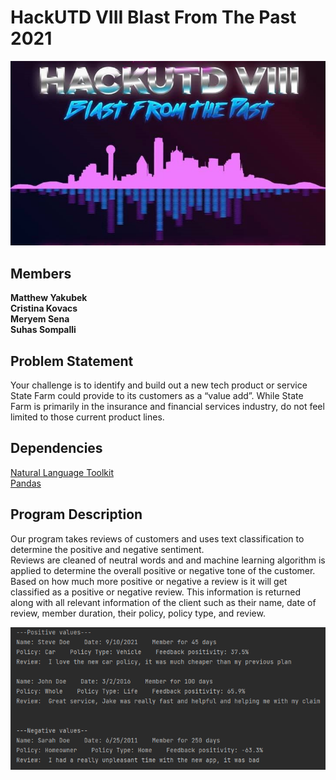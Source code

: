# HackUTD VIII Blast From The Past 2021
![](https://github.com/Myakubek/HackUTD-2021/blob/main/HackUTD.jpg)

## Members
**Matthew Yakubek  
Cristina Kovacs  
Meryem Sena  
Suhas Sompalli**

## Problem Statement
Your challenge is to identify and build out a new tech product or service State Farm could provide to its customers as a “value add”.  While State Farm is primarily in the insurance and financial services industry, do not feel limited to those current product lines.  

## Dependencies
[Natural Language Toolkit](https://www.nltk.org/)  
[Pandas](https://pandas.pydata.org/)

## Program Description
Our program takes reviews of customers and uses text classification to determine the positive and negative sentiment.  
Reviews are cleaned of neutral words and and machine learning algorithm is applied to determine the overall positive or negative tone of the customer. Based on how much more positive or negative a review is it will get classified as a positive or negative review. This information is returned along with all relevant information of the client such as their name, date of review, member duration, their policy, policy type, and review.

![](https://github.com/Myakubek/HackUTD-2021/blob/main/Output.png)
